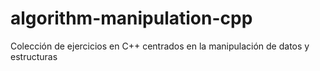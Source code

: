 # algorithm-manipulation-cpp
Colección de ejercicios en C++ centrados en la manipulación de datos y estructuras
